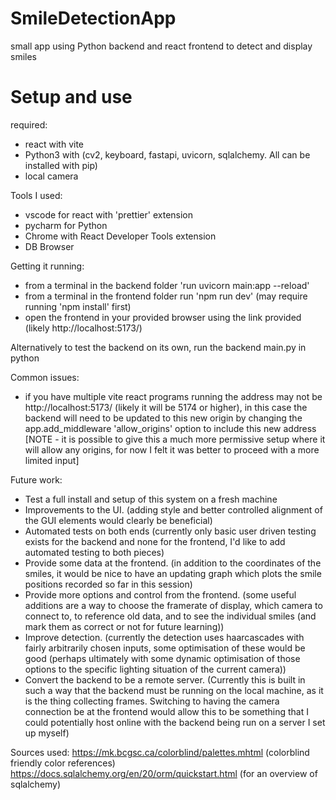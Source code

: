 # SmileDetectionApp
small app using Python backend and react frontend to detect and display smiles

# Setup and use
required:
- react with vite
- Python3 with (cv2, keyboard, fastapi, uvicorn, sqlalchemy.  All can be installed with pip)
- local camera

Tools I used:
- vscode for react with 'prettier' extension 
- pycharm for Python
- Chrome with React Developer Tools extension
- DB Browser 

Getting it running:
- from a terminal in the backend folder 'run uvicorn main:app --reload'
- from a terminal in the frontend folder run 'npm run dev' (may require running 'npm install' first)
- open the frontend in your provided browser using the link provided (likely http://localhost:5173/)

Alternatively to test the backend on its own, run the backend main.py in python

Common issues:
- if you have multiple vite react programs running the address may not be http://localhost:5173/ (likely it will be 5174 or higher), in this case the backend will need to be updated to this new origin by changing the app.add_middleware 'allow_origins' option to include this new address [NOTE - it is possible to give this a much more permissive setup where it will allow any origins, for now I felt it was better to proceed with a more limited input]

Future work:
- Test a full install and setup of this system on a fresh machine
- Improvements to the UI. (adding style and better controlled alignment of the GUI elements would clearly be beneficial)
- Automated tests on both ends (currently only basic user driven testing exists for the backend and none for the frontend, I'd like to add automated testing to both pieces)
- Provide some data at the frontend. (in addition to the coordinates of the smiles, it would be nice to have an updating graph which plots the smile positions recorded so far in this session)
- Provide more options and control from the frontend. (some useful additions are a way to choose the framerate of display, which camera to connect to, to reference old data, and to see the individual smiles (and mark them as correct or not for future learning))
- Improve detection. (currently the detection uses haarcascades with fairly arbitrarily chosen inputs, some optimisation of these would be good (perhaps ultimately with some dynamic optimisation of those options to the specific lighting situation of the current camera))
- Convert the backend to be a remote server. (Currently this is built in such a way that the backend must be running on the local machine, as it is the thing collecting frames. Switching to having the camera connection be at the frontend would allow this to be something that I could potentially host online with the backend being run on a server I set up myself)

Sources used:
https://mk.bcgsc.ca/colorblind/palettes.mhtml (colorblind friendly color references)
https://docs.sqlalchemy.org/en/20/orm/quickstart.html (for an overview of sqlalchemy)

